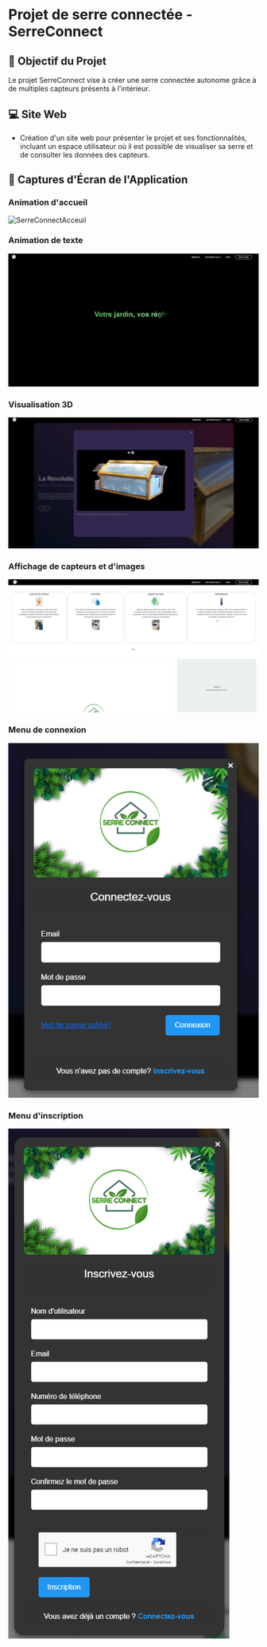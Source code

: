 # Projet de serre connectée - SerreConnect

## 🏡 Objectif du Projet
Le projet SerreConnect vise à créer une serre connectée autonome grâce à de multiples capteurs présents à l'intérieur.


## 💻 Site Web 
- Création d'un site web pour présenter le projet et ses fonctionnalités, incluant un espace utilisateur où il est possible de visualiser sa serre et de consulter les données des capteurs.


## 📸 Captures d'Écran de l'Application

### Animation d'accueil
![SerreConnectAcceuil](https://github.com/Explo38/SerreConnect_V2/blob/main/acceuil.png)

### Animation de texte
![SerreConnectAcceuil](https://github.com/Explo38/SerreConnect_V2/blob/main/annimation%20texte.png)

### Visualisation 3D
![SerreConnectAcceuil](https://github.com/Explo38/SerreConnect_V2/blob/main/vue%203d.png)

### Affichage de capteurs et d'images
![SerreConnectAcceuil](https://github.com/Explo38/SerreConnect_V2/blob/main/pannel%20image%20et%20menu%20deroulent%20.png)

### Menu de connexion 
![SerreConnectAcceuil](https://github.com/Explo38/SerreConnect_V2/blob/main/connexion.png)

### Menu d'inscription 
![SerreConnectAcceuil](https://github.com/Explo38/SerreConnect_V2/blob/main/inscription.png)
